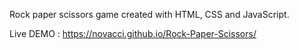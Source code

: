 Rock paper scissors game created with HTML, CSS and JavaScript.

Live DEMO : https://novacci.github.io/Rock-Paper-Scissors/
